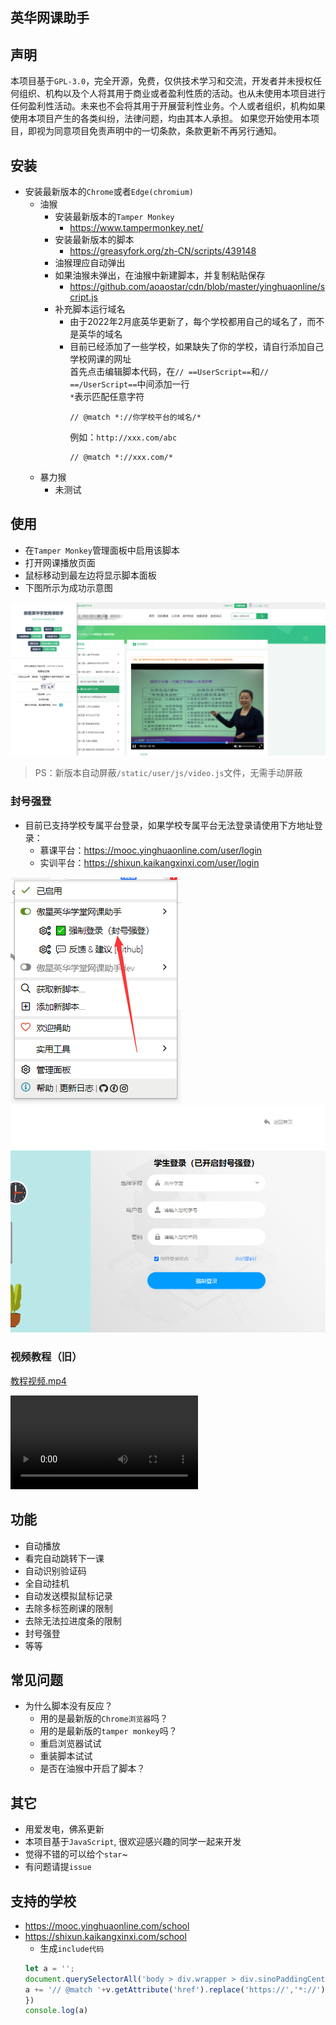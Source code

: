 ## 英华网课助手
## 声明
本项目基于`GPL-3.0`，完全开源，免费，仅供技术学习和交流，开发者并未授权任何组织、机构以及个人将其用于商业或者盈利性质的活动。也从未使用本项目进行任何盈利性活动。未来也不会将其用于开展营利性业务。个人或者组织，机构如果使用本项目产生的各类纠纷，法律问题，均由其本人承担。
如果您开始使用本项目，即视为同意项目免责声明中的一切条款，条款更新不再另行通知。

## 安装
* 安装最新版本的`Chrome`或者`Edge(chromium)`
  * 油猴
    - 安装最新版本的`Tamper Monkey`
      - <https://www.tampermonkey.net/>
    - 安装最新版本的脚本
      - <https://greasyfork.org/zh-CN/scripts/439148>
    - 油猴理应自动弹出
    - 如果油猴未弹出，在油猴中新建脚本，并复制粘贴保存
      - <https://github.com/aoaostar/cdn/blob/master/yinghuaonline/script.js>
    - 补充脚本运行域名  
      - 由于2022年2月底英华更新了，每个学校都用自己的域名了，而不是英华的域名  
      - 目前已经添加了一些学校，如果缺失了你的学校，请自行添加自己学校网课的网址    
        首先点击编辑脚本代码，在`// ==UserScript==`和`// ==/UserScript==`中间添加一行  
        `*`表示匹配任意字符  
        ```
        // @match *://你学校平台的域名/*
        ```
        例如：`http://xxx.com/abc`  
        ```
        // @match *://xxx.com/*
        ```
  * 暴力猴
    * 未测试
        


## 使用
  * 在`Tamper Monkey`管理面板中启用该脚本
  * 打开网课播放页面
  * 鼠标移动到最左边将显示脚本面板
  * 下图所示为成功示意图
  
![img_1.png](images/img_1.png)

> PS：新版本自动屏蔽`/static/user/js/video.js`文件，无需手动屏蔽  

### 封号强登
  
* 目前已支持学校专属平台登录，如果学校专属平台无法登录请使用下方地址登录：
  * 慕课平台：https://mooc.yinghuaonline.com/user/login
  * 实训平台：https://shixun.kaikangxinxi.com/user/login

![img.png](images/img_4.png)
![img.png](images/img_3.png)

### 视频教程（旧）
  
  [教程视频.mp4](images/教程视频.mp4)

<video controls="controls"  preload="auto">
      <source src="images/教程视频.mp4" type="video/mp4">
</video>

## 功能
  * 自动播放
  * 看完自动跳转下一课
  * 自动识别验证码
  * 全自动挂机
  * 自动发送模拟鼠标记录
  * 去除多标签刷课的限制
  * 去除无法拉进度条的限制
  * 封号强登
  * 等等

## 常见问题
* 为什么脚本没有反应？
  - 用的是最新版的`Chrome浏览器`吗？
  - 用的是最新版的`tamper monkey`吗？
  - 重启浏览器试试
  - 重装脚本试试
  - 是否在油猴中开启了脚本？

## 其它
  * 用爱发电，佛系更新
  * 本项目基于`JavaScript`, 很欢迎感兴趣的同学一起来开发
  * 觉得不错的可以给个`star`~
  * 有问题请提`issue`

## 支持的学校
  * https://mooc.yinghuaonline.com/school  
  * https://shixun.kaikangxinxi.com/school  
    * 生成`include代码`
    ```js
    let a = '';
    document.querySelectorAll('body > div.wrapper > div.sinoPaddingCenter > div > div.nschool > div > div > div.box > div.link > a').forEach(v =>{
    a += '// @match '+v.getAttribute('href').replace('https://','*://')+'/*\n'
    })
    console.log(a)
    ```